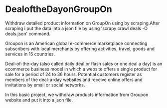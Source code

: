 # DealoftheDayonGroupOn
 Withdraw detailed product  information on GroupOn using by scraping.After scraping i put the data into  a json file by using 'scrapy crawl deals -O deals.json' command.
 
 Groupon is an American global e-commerce marketplace connecting subscribers with local merchants by offering activities, travel, goods and services in 15 countries.
 
 Deal-of-the-day (also called daily deal or flash sales or one deal a day) is an ecommerce business model in which a website offers a single product for sale for a period of 24 to 36 hours. Potential customers register as members of the deal-a-day websites and receive online offers and invitations by email or social networks.
 
In this basic project, we withdraw products information from Groupon website and put it into a json file.
